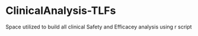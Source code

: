 # ClinicalAnalysis-TLFs

Space utilized to build all clinical Safety and Efficacey analysis using r script
